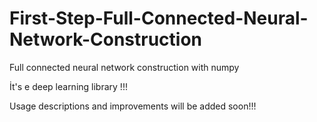 # First-Step-Full-Connected-Neural-Network-Construction
Full connected neural network construction with numpy 

İt's e deep learning library !!!

Usage descriptions and improvements will be added soon!!!

